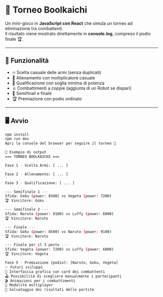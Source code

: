 # 🥋 Torneo Boolkaichi

Un mini-gioco in **JavaScript con React** che simula un torneo ad eliminazione tra combattenti.  
Il risultato viene mostrato direttamente in **console.log**, compreso il podio finale 🏆.  

---

## 🚀 Funzionalità
- 🔥 Scelta casuale delle armi (senza duplicati)  
- 💪 Allenamento con moltiplicatore casuale  
- 🎯 Qualificazione con soglia minima di potenza  
- ⚔️ Combattimenti a coppie (aggiunta di un Robot se dispari)  
- 🏅 Semifinali e finale  
- 🏆 Premiazione con podio ordinato  

---

## 🖥️ Avvio
```bash
npm install
npm run dev
Apri la console del browser per seguire il torneo 👀

📌 Esempio di output
=== TORNEO BOOLKAICHI ===

Fase 1 - Scelta Armi: [ ... ]

Fase 2 - Allenamento: [ ... ]

Fase 3 - Qualificazione: [ ... ]

--- Semifinale 1 ---
Sfida: Goku (power: 8500) vs Vegeta (power: 7200)
🏆 Vincitore: Goku

--- Semifinale 2 ---
Sfida: Naruto (power: 9100) vs Luffy (power: 6000)
🏆 Vincitore: Naruto

--- Finale ---
Sfida: Goku (power: 8500) vs Naruto (power: 9100)
🏆 Vincitore: Naruto

--- Finale per il 3 posto ---
Sfida: Vegeta (power: 7200) vs Luffy (power: 6000)
🏆 Vincitore: Vegeta

Fase 5 - Premiazione (podio): [Naruto, Goku, Vegeta]
✨ Futuri sviluppi
🎴 Interfaccia grafica con card dei combattenti
🕹️ Possibilità di scegliere manualmente i partecipanti
🎬 Animazioni per i combattimenti
👥 Modalità multiplayer
💾 Salvataggio dei risultati delle partite